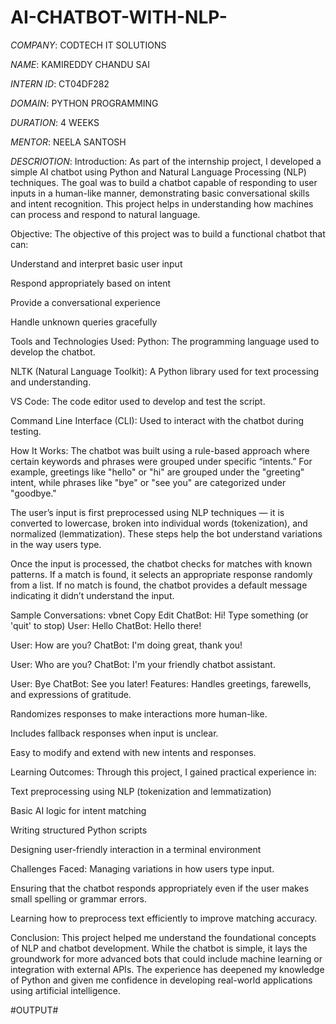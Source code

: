 # AI-CHATBOT-WITH-NLP-

*COMPANY*: CODTECH IT SOLUTIONS

*NAME*: KAMIREDDY CHANDU SAI

*INTERN ID*: CT04DF282

*DOMAIN*: PYTHON PROGRAMMING

*DURATION*: 4 WEEKS

*MENTOR*: NEELA SANTOSH

*DESCRIOTION*:
Introduction:
As part of the internship project, I developed a simple AI chatbot using Python and Natural Language Processing (NLP) techniques. The goal was to build a chatbot capable of responding to user inputs in a human-like manner, demonstrating basic conversational skills and intent recognition. This project helps in understanding how machines can process and respond to natural language.

Objective:
The objective of this project was to build a functional chatbot that can:

Understand and interpret basic user input

Respond appropriately based on intent

Provide a conversational experience

Handle unknown queries gracefully

Tools and Technologies Used:
Python: The programming language used to develop the chatbot.

NLTK (Natural Language Toolkit): A Python library used for text processing and understanding.

VS Code: The code editor used to develop and test the script.

Command Line Interface (CLI): Used to interact with the chatbot during testing.

How It Works:
The chatbot was built using a rule-based approach where certain keywords and phrases were grouped under specific “intents.” For example, greetings like "hello" or "hi" are grouped under the "greeting" intent, while phrases like "bye" or "see you" are categorized under "goodbye."

The user’s input is first preprocessed using NLP techniques — it is converted to lowercase, broken into individual words (tokenization), and normalized (lemmatization). These steps help the bot understand variations in the way users type.

Once the input is processed, the chatbot checks for matches with known patterns. If a match is found, it selects an appropriate response randomly from a list. If no match is found, the chatbot provides a default message indicating it didn’t understand the input.

Sample Conversations:
vbnet
Copy
Edit
ChatBot: Hi! Type something (or 'quit' to stop)
User: Hello
ChatBot: Hello there!

User: How are you?
ChatBot: I'm doing great, thank you!

User: Who are you?
ChatBot: I'm your friendly chatbot assistant.

User: Bye
ChatBot: See you later!
Features:
Handles greetings, farewells, and expressions of gratitude.

Randomizes responses to make interactions more human-like.

Includes fallback responses when input is unclear.

Easy to modify and extend with new intents and responses.

Learning Outcomes:
Through this project, I gained practical experience in:

Text preprocessing using NLP (tokenization and lemmatization)

Basic AI logic for intent matching

Writing structured Python scripts

Designing user-friendly interaction in a terminal environment

Challenges Faced:
Managing variations in how users type input.

Ensuring that the chatbot responds appropriately even if the user makes small spelling or grammar errors.

Learning how to preprocess text efficiently to improve matching accuracy.

Conclusion:
This project helped me understand the foundational concepts of NLP and chatbot development. While the chatbot is simple, it lays the groundwork for more advanced bots that could include machine learning or integration with external APIs. The experience has deepened my knowledge of Python and given me confidence in developing real-world applications using artificial intelligence.

#OUTPUT#
